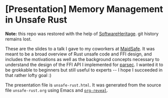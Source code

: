 # [Presentation] Memory Management in Unsafe Rust

**Note:** this repo was restored with the help of [SoftwareHeritage](https://archive.softwareheritage.org/browse/origin/directory/?origin_url=https://github.com/m-cat/unsafe-rust). git history remains lost.

These are the slides to a talk I gave to my coworkers at [MaidSafe](maidsafe.net). It was meant to be a broad overview of Rust unsafe code and FFI design, and includes the motivations as well as the background concepts necessary to understand the design of the FFI API I implemented for [parsec](https://github.com/maidsafe/parsec). I wanted it to be grokkable to beginners but still useful to experts -- I hope I succeeded in that rather lofty goal :)

The presentation file is `unsafe-rust.html`. It was generated from the source file `unsafe-rust.org` using Emacs and [`org-reveal`](https://github.com/yjwen/org-reveal).
